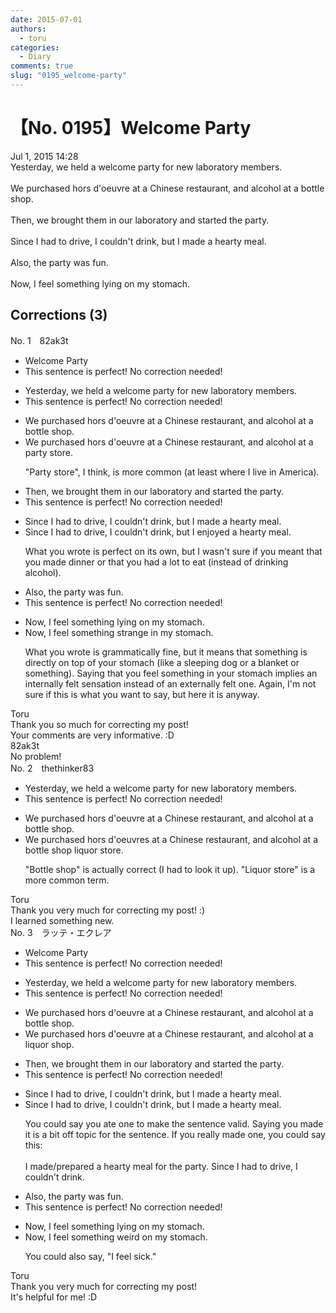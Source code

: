 ```yaml
---
date: 2015-07-01
authors:
  - toru
categories:
  - Diary
comments: true
slug: "0195_welcome-party"
---
```


# 【No. 0195】Welcome Party
<div class="date">Jul 1, 2015 14:28</div>
<div id="post"><div id="body_show_ori">
Yesterday, we held a welcome party for new laboratory members.<br/><br/>We purchased hors d'oeuvre at a Chinese restaurant, and alcohol at a bottle shop.<br/><br/>Then, we brought them in our laboratory and started the party.<br/><br/>Since I had to drive, I couldn't drink, but I made a hearty meal.<br/><br/>Also, the party was fun.<br/><br/>Now, I feel something lying on my stomach.
</div></div>

<!-- more -->


## Corrections (3)
<div id="block"><div class="first_name"> No. 1　<span class="just_name">82ak3t</span></div><div id="block2">
<ul class="correction_field">
<li class="incorrect">Welcome Party</li>
<li class="corrected perfect">This sentence is perfect! No correction needed!</li>
</ul>
<ul class="correction_field">
<li class="incorrect">Yesterday, we held a welcome party for new laboratory members.</li>
<li class="corrected perfect">This sentence is perfect! No correction needed!</li>
</ul>
<ul class="correction_field">
<li class="incorrect">We purchased hors d'oeuvre at a Chinese restaurant, and alcohol at a bottle shop.</li>
<li class="corrected correct">
We purchased hors d'oeuvre at a Chinese restaurant, and alcohol at a <span class="f_blue">party store</span>.
<p class="correction_comment">"Party store", I think, is more common (at least where I live in America).</p>
</li>
</ul>
<ul class="correction_field">
<li class="incorrect">Then, we brought them in our laboratory and started the party.</li>
<li class="corrected perfect">This sentence is perfect! No correction needed!</li>
</ul>
<ul class="correction_field">
<li class="incorrect">Since I had to drive, I couldn't drink, but I made a hearty meal.</li>
<li class="corrected correct">
Since I had to drive, I couldn't drink, but I <span class="f_blue">enjoyed</span> a hearty meal.
<p class="correction_comment">What you wrote is perfect on its own, but I wasn't sure if you meant that you made dinner or that you had a lot to eat (instead of drinking alcohol).</p>
</li>
</ul>
<ul class="correction_field">
<li class="incorrect">Also, the party was fun.</li>
<li class="corrected perfect">This sentence is perfect! No correction needed!</li>
</ul>
<ul class="correction_field">
<li class="incorrect">Now, I feel something lying on my stomach.</li>
<li class="corrected correct">
Now, I feel something <span class="f_blue">strange in</span> my stomach.
<p class="correction_comment">What you wrote is grammatically fine, but it means that something is directly on top of your stomach (like a sleeping dog or a blanket or something). Saying that you feel something in your stomach implies an internally felt sensation instead of an externally felt one. Again, I'm not sure if this is what you want to say, but here it is anyway.</p>
</li>
</ul>
</div><div class="name"><span class="just_name">Toru</span><br>
Thank you so much for correcting my post!<br/>Your comments are very informative. :D
</div>
<div class="name"><span class="just_name">82ak3t</span><br>
No problem!
</div>
</div>
<div id="block"><div class="first_name"> No. 2　<span class="just_name">thethinker83</span></div><div id="block2">
<ul class="correction_field">
<li class="incorrect">Yesterday, we held a welcome party for new laboratory members.</li>
<li class="corrected perfect">This sentence is perfect! No correction needed!</li>
</ul>
<ul class="correction_field">
<li class="incorrect">We purchased hors d'oeuvre at a Chinese restaurant, and alcohol at a bottle shop.</li>
<li class="corrected correct">
We purchased hors d'oeuvre<span class="f_blue">s</span> at a Chinese restaurant, and alcohol at a <span class="f_red"><span class="sline">bottle shop</span></span> <span class="f_blue">liquor store</span>.
<p class="correction_comment">"Bottle shop" is actually correct (I had to look it up).  "Liquor store" is a more common term.</p>
</li>
</ul>
</div><div class="name"><span class="just_name">Toru</span><br>
Thank you very much for correcting my post! :)<br/>I learned something new.
</div>
</div>
<div id="block"><div class="first_name"> No. 3　<span class="just_name">ラッテ・エクレア</span></div><div id="block2">
<ul class="correction_field">
<li class="incorrect">Welcome Party</li>
<li class="corrected perfect">This sentence is perfect! No correction needed!</li>
</ul>
<ul class="correction_field">
<li class="incorrect">Yesterday, we held a welcome party for new laboratory members.</li>
<li class="corrected perfect">This sentence is perfect! No correction needed!</li>
</ul>
<ul class="correction_field">
<li class="incorrect">We purchased hors d'oeuvre at a Chinese restaurant, and alcohol at a bottle shop.</li>
<li class="corrected correct">
We purchased hors d'oeuvre at a Chinese restaurant, and alcohol at a liquor shop.
</li>
</ul>
<ul class="correction_field">
<li class="incorrect">Then, we brought them in our laboratory and started the party.</li>
<li class="corrected perfect">This sentence is perfect! No correction needed!</li>
</ul>
<ul class="correction_field">
<li class="incorrect">Since I had to drive, I couldn't drink, but I made a hearty meal.</li>
<li class="corrected correct">
Since I had to drive, I couldn't drink, <span class="f_red">but I made a hearty meal.</span>
<p class="correction_comment">You could say you ate one to make the sentence valid. Saying you made it is a bit off topic for the sentence. If you really made one, you could say this:<br/><br/>I made/prepared a hearty meal for the party. Since I had to drive, I couldn't drink.</p>
</li>
</ul>
<ul class="correction_field">
<li class="incorrect">Also, the party was fun.</li>
<li class="corrected perfect">This sentence is perfect! No correction needed!</li>
</ul>
<ul class="correction_field">
<li class="incorrect">Now, I feel something lying on my stomach.</li>
<li class="corrected correct">
Now, I feel something <span class="f_blue">weird</span> on my stomach.
<p class="correction_comment">You could also say, "I feel sick."</p>
</li>
</ul>
</div><div class="name"><span class="just_name">Toru</span><br>
Thank you very much for correcting my post! <br/>It's helpful for me! :D
</div>
</div>
